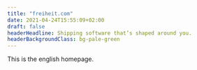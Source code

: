```yaml
---
title: "freiheit.com"
date: 2021-04-24T15:55:09+02:00
draft: false
headerHeadline: Shipping software that’s shaped around you.
headerBackgroundClass: bg-pale-green
---
```


This is the english homepage.
